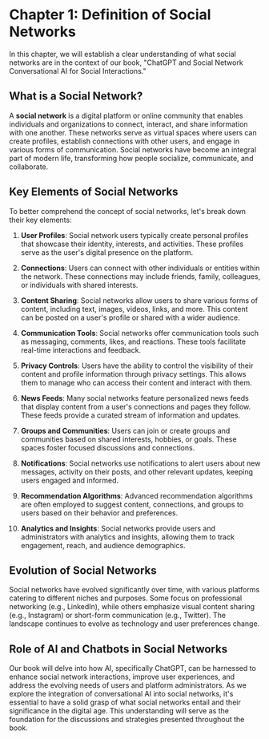 Chapter 1: Definition of Social Networks
========================================

In this chapter, we will establish a clear understanding of what social networks are in the context of our book, "ChatGPT and Social Network Conversational AI for Social Interactions."

What is a Social Network?
-------------------------

A **social network** is a digital platform or online community that enables individuals and organizations to connect, interact, and share information with one another. These networks serve as virtual spaces where users can create profiles, establish connections with other users, and engage in various forms of communication. Social networks have become an integral part of modern life, transforming how people socialize, communicate, and collaborate.

Key Elements of Social Networks
-------------------------------

To better comprehend the concept of social networks, let's break down their key elements:

1. **User Profiles**: Social network users typically create personal profiles that showcase their identity, interests, and activities. These profiles serve as the user's digital presence on the platform.

2. **Connections**: Users can connect with other individuals or entities within the network. These connections may include friends, family, colleagues, or individuals with shared interests.

3. **Content Sharing**: Social networks allow users to share various forms of content, including text, images, videos, links, and more. This content can be posted on a user's profile or shared with a wider audience.

4. **Communication Tools**: Social networks offer communication tools such as messaging, comments, likes, and reactions. These tools facilitate real-time interactions and feedback.

5. **Privacy Controls**: Users have the ability to control the visibility of their content and profile information through privacy settings. This allows them to manage who can access their content and interact with them.

6. **News Feeds**: Many social networks feature personalized news feeds that display content from a user's connections and pages they follow. These feeds provide a curated stream of information and updates.

7. **Groups and Communities**: Users can join or create groups and communities based on shared interests, hobbies, or goals. These spaces foster focused discussions and connections.

8. **Notifications**: Social networks use notifications to alert users about new messages, activity on their posts, and other relevant updates, keeping users engaged and informed.

9. **Recommendation Algorithms**: Advanced recommendation algorithms are often employed to suggest content, connections, and groups to users based on their behavior and preferences.

10. **Analytics and Insights**: Social networks provide users and administrators with analytics and insights, allowing them to track engagement, reach, and audience demographics.

Evolution of Social Networks
----------------------------

Social networks have evolved significantly over time, with various platforms catering to different niches and purposes. Some focus on professional networking (e.g., LinkedIn), while others emphasize visual content sharing (e.g., Instagram) or short-form communication (e.g., Twitter). The landscape continues to evolve as technology and user preferences change.

Role of AI and Chatbots in Social Networks
------------------------------------------

Our book will delve into how AI, specifically ChatGPT, can be harnessed to enhance social network interactions, improve user experiences, and address the evolving needs of users and platform administrators. As we explore the integration of conversational AI into social networks, it's essential to have a solid grasp of what social networks entail and their significance in the digital age. This understanding will serve as the foundation for the discussions and strategies presented throughout the book.
